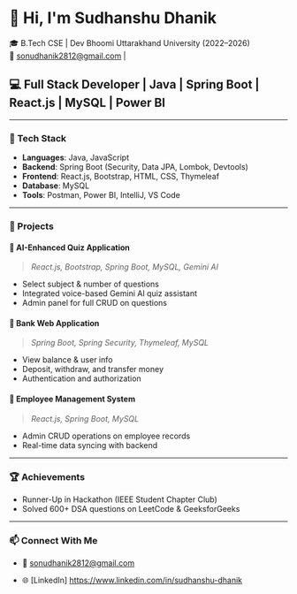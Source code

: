 # 👋 Hi, I'm Sudhanshu Dhanik

🎓 B.Tech CSE | Dev Bhoomi Uttarakhand University (2022–2026)  
📧 sonudhanik2812@gmail.com | 

## 💻 Full Stack Developer | Java | Spring Boot | React.js | MySQL | Power BI

---

### 🔧 Tech Stack
- **Languages**: Java, JavaScript
- **Backend**: Spring Boot (Security, Data JPA, Lombok, Devtools)
- **Frontend**: React.js, Bootstrap, HTML, CSS, Thymeleaf
- **Database**: MySQL
- **Tools**: Postman, Power BI, IntelliJ, VS Code

---

### 🌟 Projects

#### 🔹 AI-Enhanced Quiz Application
> *React.js, Bootstrap, Spring Boot, MySQL, Gemini AI*  
- Select subject & number of questions  
- Integrated voice-based Gemini AI quiz assistant  
- Admin panel for full CRUD on questions

#### 🔹 Bank Web Application
> *Spring Boot, Spring Security, Thymeleaf, MySQL*  
- View balance & user info  
- Deposit, withdraw, and transfer money  
- Authentication and authorization

#### 🔹 Employee Management System
> *React.js, Spring Boot, MySQL*  
- Admin CRUD operations on employee records  
- Real-time data syncing with backend

---

### 🏆 Achievements
- Runner-Up in Hackathon (IEEE Student Chapter Club)
- Solved 600+ DSA questions on LeetCode & GeeksforGeeks

---

### 📫 Connect With Me
- 📧 sonudhanik2812@gmail.com

- 🌐 [LinkedIn] https://www.linkedin.com/in/sudhanshu-dhanik

